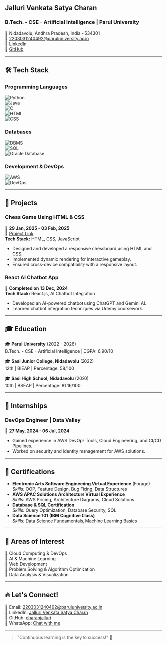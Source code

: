 ## Jalluri Venkata Satya Charan

### B.Tech. - CSE - Artificial Intelligence | Parul University

📍 Nidadavolu, Andhra Pradesh, India - 534301  
📧 [2203031240492@paruluniversity.ac.in](mailto:2203031240492@paruluniversity.ac.in)  
🔗 [LinkedIn](https://www.linkedin.com/in/jalluri-venkata-satya-charan-904a592a8/)  
🔗 [GitHub](https://github.com/charanjalluri)  

---

## 🛠 Tech Stack

### Programming Languages
![Python](https://img.shields.io/badge/Python-FFD43B?style=for-the-badge&logo=python&logoColor=blue)  
![Java](https://img.shields.io/badge/Java-007396?style=for-the-badge&logo=java&logoColor=white)  
![C](https://img.shields.io/badge/C-00599C?style=for-the-badge&logo=c&logoColor=white)  
![HTML](https://img.shields.io/badge/HTML5-E34F26?style=for-the-badge&logo=html5&logoColor=white)  
![CSS](https://img.shields.io/badge/CSS3-1572B6?style=for-the-badge&logo=css3&logoColor=white)  

### Databases
![DBMS](https://img.shields.io/badge/DBMS-4479A1?style=for-the-badge&logo=mysql&logoColor=white)  
![SQL](https://img.shields.io/badge/SQL-4479A1?style=for-the-badge&logo=sqlite&logoColor=white)  
![Oracle Database](https://img.shields.io/badge/Oracle-F80000?style=for-the-badge&logo=oracle&logoColor=white)  

### Development & DevOps
![AWS](https://img.shields.io/badge/Amazon_AWS-FF9900?style=for-the-badge&logo=amazonaws&logoColor=white)  
![DevOps](https://img.shields.io/badge/DevOps-000000?style=for-the-badge&logo=devops&logoColor=white)   

---

## 🚀 Projects

### Chess Game Using HTML & CSS
📅 **29 Jan, 2025 - 03 Feb, 2025**  
🔗 [Project Link](https://charanjalluri.github.io/ChessGame/)  
**Tech Stack:** HTML, CSS, JavaScript  
- Designed and developed a responsive chessboard using HTML and CSS.  
- Implemented dynamic rendering for interactive gameplay.  
- Ensured cross-device compatibility with a responsive layout.

### React AI Chatbot App
📅 **Completed on 13 Dec, 2024**  
**Tech Stack:** React.js, AI Chatbot Integration  
- Developed an AI-powered chatbot using ChatGPT and Gemini AI.
- Learned chatbot integration techniques via Udemy coursework.

---

## 🎓 Education

🎓 **Parul University** (2022 - 2026)  
B.Tech. - CSE - Artificial Intelligence | CGPA: 6.90/10  

🎓 **Sasi Junior College, Nidadavolu** (2022)  
12th | BIEAP | Percentage: 58/100  

🎓 **Sasi High School, Nidadavolu** (2020)  
10th | BSEAP | Percentage: 81.16/100  

---

## 💼 Internships

### DevOps Engineer | Data Valley  
📅 **27 May, 2024 - 06 Jul, 2024**  
- Gained experience in AWS DevOps Tools, Cloud Engineering, and CI/CD Pipelines.
- Worked on security and identity management for AWS solutions.

---

## 📜 Certifications

- **Electronic Arts Software Engineering Virtual Experience** (Forage)  
  *Skills:* OOP, Feature Design, Bug Fixing, Data Structures  
- **AWS APAC Solutions Architecture Virtual Experience**  
  *Skills:* AWS Pricing, Architecture Diagrams, Cloud Solutions  
- **Database & SQL Certification**  
  *Skills:* Query Optimization, Database Security, SQL  
- **Data Science 101 (IBM Cognitive Class)**  
  *Skills:* Data Science Fundamentals, Machine Learning Basics  

---

## 🎯 Areas of Interest

🌟 Cloud Computing & DevOps  
🌟 AI & Machine Learning  
🌟 Web Development  
🌟 Problem Solving & Algorithm Optimization  
🌟 Data Analysis & Visualization  

---

## 🔥 Let's Connect!
📧 Email: [2203031240492@paruluniversity.ac.in](mailto:2203031240492@paruluniversity.ac.in)  
🔗 LinkedIn: [Jalluri Venkata Satya Charan](https://www.linkedin.com/in/jalluri-venkata-satya-charan-904a592a8/)  
🔗 GitHub: [charanjalluri](https://github.com/charanjalluri)  
📱 WhatsApp: [Chat with me](https://Wa.me/+919652294699)  

---

> "Continuous learning is the key to success!" 🚀

